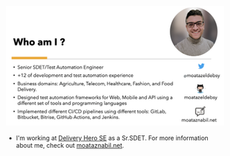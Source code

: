 ### ![Hello 👋🏻](about.png)


- I'm working at [Delivery Hero SE](https://www.deliveryhero.com/) as a Sr.SDET. For more information about me,
check out [moataznabil.net](http://moataznabil.net/).
